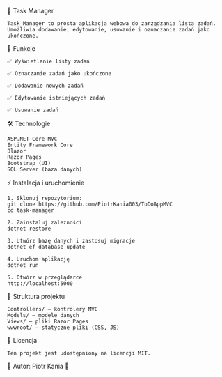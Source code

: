 📌 Task Manager

    Task Manager to prosta aplikacja webowa do zarządzania listą zadań. Umożliwia dodawanie, edytowanie, usuwanie i oznaczanie zadań jako ukończone.


🚀 Funkcje

    ✅ Wyświetlanie listy zadań

    ✅ Oznaczanie zadań jako ukończone

    ✅ Dodawanie nowych zadań

    ✅ Edytowanie istniejących zadań

    ✅ Usuwanie zadań


🛠 Technologie

    ASP.NET Core MVC
    Entity Framework Core
    Blazor
    Razor Pages
    Bootstrap (UI)
    SQL Server (baza danych)


⚡ Instalacja i uruchomienie

    1. Sklonuj repozytorium: 
    git clone https://github.com/PiotrKania003/ToDoAppMVC
    cd task-manager

    2. Zainstaluj zależności
    dotnet restore

    3. Utwórz bazę danych i zastosuj migracje
    dotnet ef database update

    4. Uruchom aplikację
    dotnet run

    5. Otwórz w przeglądarce
    http://localhost:5000


📌 Struktura projektu

    Controllers/ – kontrolery MVC
    Models/ – modele danych
    Views/ – pliki Razor Pages
    wwwroot/ – statyczne pliki (CSS, JS)


📜 Licencja

    Ten projekt jest udostępniony na licencji MIT.

🎯 Autor: Piotr Kania 🚀
